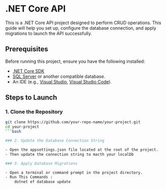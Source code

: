 # .NET Core API

This is a .NET Core API project designed to perform CRUD operations. This guide will help you set up, configure the database connection, and apply migrations to launch the API successfully.

## Prerequisites

Before running this project, ensure you have the following installed:

- [.NET Core SDK](https://dotnet.microsoft.com/download)
- [SQL Server](https://www.microsoft.com/en-us/sql-server/sql-server-downloads) or another compatible database.
- An IDE (e.g., [Visual Studio](https://visualstudio.microsoft.com/), [Visual Studio Code](https://code.visualstudio.com/)).

## Steps to Launch

### 1. Clone the Repository

```bash
git clone https://github.com/your-repo-name/your-project.git
cd your-project
```bash

### 2. Update the Database Connection String

- Open the appsettings.json file located at the root of the project.
- Then update the connection string to macth your localDb

### 3. Apply Database Migrations

- Open a terminal or command prompt in the project directory.
- Run This Commands :
	dotnet ef database update
	
